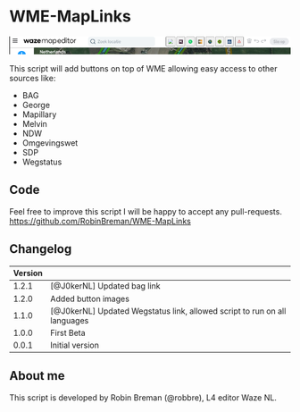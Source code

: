 # WME-MapLinks

![screenshot](screenshot.png)

This script will add  buttons on top of WME allowing easy access to other sources like:

- BAG
- George
- Mapillary
- Melvin
- NDW
- Omgevingswet
- SDP
- Wegstatus

## Code
Feel free to improve this script I will be happy to accept any pull-requests.
https://github.com/RobinBreman/WME-MapLinks

## Changelog
|Version||
|---|---|
1.2.1 | [@J0kerNL] Updated bag link
1.2.0 | Added button images
1.1.0 | [@J0kerNL] Updated Wegstatus link, allowed script to run on all languages
1.0.0 | First Beta
0.0.1 | Initial version



## About me
This script is developed by Robin Breman (@robbre), L4 editor Waze NL.
